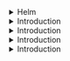 <details>
<summary>Helm</summary>
<br>

  The term "helm" is often used in the context of navigation and refers to a device used for steering ships or boats. It includes the ship's wheel or tiller and any associated equipment needed to control the direction of the vessel.

  In a broader and more metaphorical sense, "at the helm" is an idiom that means in charge or in a position of leadership. For example, a CEO is at the helm of a company, meaning they're the one steering the company in its strategic direction.

   If you're referring to a different context for the word "helm", please provide more information so I can give a more accurate response.

</details>


<details>
<summary>Introduction</summary>
<br>
  
</details>


<details>
<summary>Introduction</summary>
<br>
  
</details>


<details>
<summary>Introduction</summary>
<br>
  
</details>


<details>
<summary>Introduction</summary>
<br>
  
</details>
